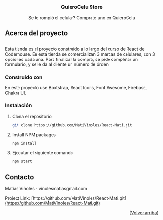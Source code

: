 <a name="readme-top"></a>

<!-- PROJECT LOGO -->
<br />
<div align="center">

  <h3 align="center">QuieroCelu Store</h3>

  <p align="center">
   Se te rompió el celular? Comprate uno en QuieroCelu
  </p>
</div>


## Acerca del proyecto

<img source="https://i.postimg.cc/nhJTqnRk/Screenshot-1.jpg" href="Tienda de celulares"/>

Esta tienda es el proyecto construído a lo largo del curso de React de Coderhouse. En esta tienda se comercializan 3 marcas de celulares, con 3 opciones
cada una. Para finalizar la compra, se pide completar un formulario, y se le da al cliente un número de órden.

### Construido con

En este proyecto use Bootstrap, React Icons, Font Awesome, Firebase, Chakra UI.

### Instalación

1. Clona el repositorio
   ```sh
   git clone https://github.com/MatiVinoles/React-Mati.git
   ```
2. Install NPM packages
   ```sh
   npm install
   ```
3. Ejecutar el siguiente comando
   ```sh
   npm start
   ```

## Contacto

Matías Viñoles - vinolesmatiasgmail.com

Project Link: [https://github.com/MatiVinoles/React-Mati.git](https://github.com/MatiVinoles/React-Mati.git)

<p align="right">(<a href="#readme-top">Volver arriba</a>)</p>
